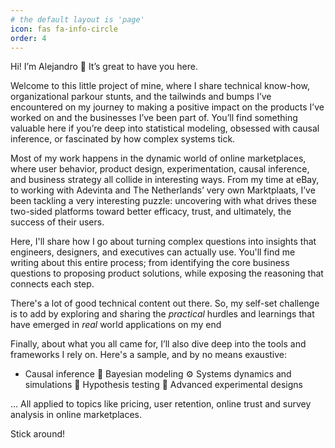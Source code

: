 ```yaml
---
# the default layout is 'page'
icon: fas fa-info-circle
order: 4
---
```


Hi! I’m Alejandro 👋 
It’s great to have you here.

Welcome to this little project of mine, where I share technical know-how, organizational parkour stunts, and the tailwinds and bumps I’ve encountered on my journey to making a positive impact on the products I’ve worked on and the businesses I’ve been part of. You’ll find something valuable here if you’re deep into statistical modeling, obsessed with causal inference, or fascinated by how complex systems tick.

Most of my work happens in the dynamic world of online marketplaces, where user behavior, product design, experimentation, causal inference, and business strategy all collide in interesting ways. From my time at eBay, to working with Adevinta and The Netherlands’ very own Marktplaats, I’ve been tackling a very interesting puzzle: uncovering with what drives these two-sided platforms toward better efficacy, trust, and ultimately, the success of their users.

Here, I'll share how I go about turning complex questions into insights that engineers, designers, and executives can actually use. You'll find me writing about this entire process; from identifying the core business questions to proposing product solutions, while exposing the reasoning that connects each step.

There's a lot of good technical content out there. So, my self-set challenge is to add by exploring and sharing the *practical* hurdles and learnings that have emerged in *real* world applications on my end

Finally, about what you all came for, I’ll also dive deep into the tools and frameworks I rely on. Here's a sample, and by no means exaustive:
- Causal inference
🎲 Bayesian modeling
⚙️ Systems dynamics and simulations
🔎 Hypothesis testing
🧪 Advanced experimental designs

... All applied to topics like pricing, user retention, online trust and survey analysis in online marketplaces.


Stick around!

